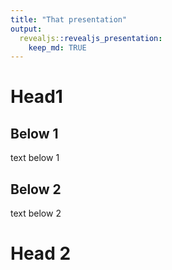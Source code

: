 ```yaml
---
title: "That presentation"
output:
  revealjs::revealjs_presentation:
    keep_md: TRUE
---
```


# Head1

## Below 1

text below 1

## Below 2

text below 2

# Head 2
